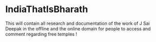 # IndiaThatIsBharath
This will contain all research and documentation of the work of J Sai Deepak in the offline and the online domain for people to access and comment regarding free temples ! 
